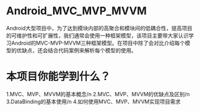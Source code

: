 # Android_MVC_MVP_MVVM
Android大型项目中，为了达到模块内部的高聚合和模块间的低耦合性，提高项目的可维护性和可扩展性，我们通常会使用一种框架模型，该项目主要带大家认识学习Android的MVC-MVP-MVVM三种框架模型。在项目中除了会对比介绍每个模型的优缺点，还会结合代码案例来解析每个模型的使用。

# 本项目你能学到什么？
 1.MVC、MVP、MVVM的基本概念/n
 2.MVC、MVP、MVVM的优缺点及区别/n
 3.DataBinding的基本使用/n
 4.如何使用MVC、MVP、MVVM实现项目需求